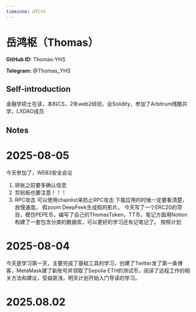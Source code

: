 ```yaml
---
timezone: UTC+5
---
```


# 岳鸿枢（Thomas）

**GitHub ID:** Thomas-YHS

**Telegram:** @Thomas_YHS

## Self-introduction

金融学硕士在读，本科CS，2年web2经验，会Solidity，参加了Arbitrum残酷共学，LXDAO成员

## Notes

<!-- Content_START -->
# 2025-08-05

今天参加了，WEB3安全会议
1. 转账之前要多确认信息
2. 剪贴板也要注意！！！
3. RPC攻击
可以使用chainlist来防止RPC攻击
下载应用的时候一定要看清楚，放慢速度。
 假zoom
DeepFeek生成假的影片。
今天写了一个ERC20的项目，模仿PEPE币，编写了自己的ThomasToken，TT币，笔记方面用Notion构建了一套包含分类的数据库，可以更好的学习还有记笔记了。
按照计划

# 2025-08-04

今天是学习第一天，主要完成了基础工具的学习，创建了Twitter发了第一条博客，MetaMask建了新账号并领取了Sepolia ETH的测试币，阅读了远程工作的相关方法和建议，受益匪浅，明天计划开始入门导读的学习。


# 2025.08.02


<!-- Content_END -->
